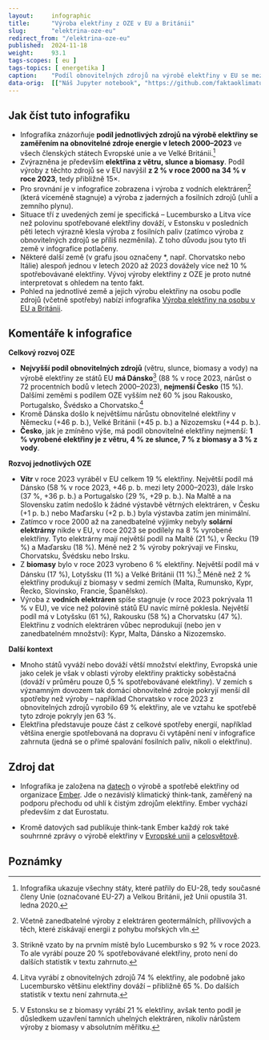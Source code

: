 ```yaml
---
layout:     infographic
title:      "Výroba elektřiny z OZE v EU a Británii"
slug:       "elektrina-oze-eu"
redirect_from: "/elektrina-oze-eu"
published:  2024-11-18
weight:     93.1
tags-scopes: [ eu ]
tags-topics: [ energetika ]
caption:    "Podíl obnovitelných zdrojů na výrobě elektřiny v EU se mezi lety 2000–2023 zvýšil přibližně 15×. Nejvyšší podíl těchto zdrojů má Dánsko, nejmenší Česko."
data-orig:  [["Náš Jupyter notebook", "https://github.com/faktaoklimatu/data-analysis/blob/master/notebooks/per-capita-electricity-generation-eu.ipynb"], ["Ember (výroba a spotřeba elektřiny)", "https://ember-climate.org/project/data-global-electricity-review/"]]
---
```


## Jak číst tuto infografiku

* Infografika znázorňuje **podíl jednotlivých zdrojů na výrobě elektřiny se zaměřením na obnovitelné zdroje energie v letech 2000–2023** ve všech členských státech Evropské unie a ve Velké Británii.[^EU]
* Zvýrazněna je především **elektřina z větru, slunce a biomasy**. Podíl výroby z těchto zdrojů se v EU navýšil **z 2 % v roce 2000 na 34 % v roce 2023**, tedy přibližně 15×.
* Pro srovnání je v infografice zobrazena i výroba z vodních elektráren[^ostatni-hydro] (která víceméně stagnuje) a výroba z jaderných a fosilních zdrojů (uhlí a zemního plynu).
* Situace tří z uvedených zemí je specifická – Lucembursko a Litva více než polovinu spotřebované elektřiny dováží, v Estonsku v posledních pěti letech výrazně klesla výroba z fosilních paliv (zatímco výroba z obnovitelných zdrojů se příliš nezměnila). Z toho důvodu jsou tyto tři země v infografice potlačeny.
* Některé další země (v grafu jsou označeny *, např. Chorvatsko nebo Itálie) alespoň jednou v letech 2020 až 2023 dovážely více než 10 % spotřebovávané elektřiny. Vývoj výroby elektřiny z OZE je proto nutné interpretovat s ohledem na tento fakt.
* Pohled na jednotlivé země a jejich výrobu elektřiny na osobu podle zdrojů (včetně spotřeby) nabízí infografika [Výroba elektřiny na osobu v EU a Británii](/infografiky/elektrina-na-osobu-eu).

## Komentáře k infografice

**Celkový rozvoj OZE**

* **Nejvyšší podíl obnovitelných zdrojů** (větru, slunce, biomasy a vody) na výrobě elektřiny ze států EU **má Dánsko**[^lucembursko] (88 % v roce 2023, nárůst o 72 procentních bodů v letech 2000–2023), **nejmenší Česko** (15 %). Dalšími zeměmi s podílem OZE vyšším než 60 % jsou Rakousko, Portugalsko, Švédsko a Chorvatsko.[^litva]
* Kromě Dánska došlo k největšímu nárůstu obnovitelné elektřiny v Německu (+46 p. b.), Velké Británii (+45 p. b.) a Nizozemsku (+44 p. b.).
* **Česko**, jak je zmíněno výše, má podíl obnovitelné elektřiny nejmenší: **1 % vyrobené elektřiny je z větru, 4 % ze slunce, 7 % z biomasy a 3 % z vody**.

**Rozvoj jednotlivých OZE**
* **Vítr** v roce 2023 vyráběl v EU celkem 19 % elektřiny. Největší podíl má Dánsko (58 % v roce 2023, +46 p. b. mezi lety 2000–2023), dále Irsko (37 %, +36 p. b.) a Portugalsko (29 %, +29 p. b.). Na Maltě a na Slovensku zatím nedošlo k žádné výstavbě větrných elektráren, v Česku (+1 p. b.) nebo Maďarsku (+2 p. b.) byla výstavba zatím jen minimální.
* Zatímco v roce 2000 až na zanedbatelné výjimky nebyly **solární elektrárny** nikde v EU, v roce 2023 se podílely na 8 % vyrobené elektřiny. Tyto elektrárny mají největší podíl na Maltě (21 %), v Řecku (19 %) a Maďarsku (18 %). Méně než 2 % výroby pokrývají ve Finsku, Chorvatsku, Švédsku nebo Irsku. 
* Z **biomasy** bylo v roce 2023 vyrobeno 6 % elektřiny. Největší podíl má v Dánsku (17 %), Lotyšsku (11 %) a Velké Británii (11 %).[^estonsko] Méně než 2 % elektřiny produkují z biomasy v sedmi zemích (Malta, Rumunsko, Kypr, Řecko, Slovinsko, Francie, Španělsko).
* Výroba z **vodních elektráren** spíše stagnuje (v roce 2023 pokrývala 11 % v EU), ve více než polovině států EU navíc mírně poklesla. Největší podíl má v Lotyšsku (61 %), Rakousku (58 %) a Chorvatsku (47 %). Elektřinu z vodních elektráren vůbec neprodukují (nebo jen v zanedbatelném množství): Kypr, Malta, Dánsko a Nizozemsko.

**Další kontext**
* Mnoho států vyváží nebo dováží větší množství elektřiny, Evropská unie jako celek je však v oblasti výroby elektřiny prakticky soběstačná (dováží v průměru pouze 0,5 % spotřebovávané elektřiny). V zemích s významným dovozem tak domácí obnovitelné zdroje pokryjí menší díl spotřeby než výroby – například Chorvatsko v roce 2023 z obnovitelných zdrojů vyrobilo 69 % elektřiny, ale ve vztahu ke spotřebě tyto zdroje pokryly jen 63 %.
* Elektřina představuje pouze část z celkové spotřeby energií, například většina energie spotřebovaná na dopravu či vytápění není v infografice zahrnuta (jedná se o přímé spalování fosilních paliv, nikoli o elektřinu).

## Zdroj dat

* Infografika je založena na [datech](https://ember-climate.org/data-catalogue/yearly-electricity-data/) o výrobě a spotřebě elektřiny od organizace [Ember](https://ember-climate.org/). Jde o nezávislý klimatický think-tank, zaměřený na podporu přechodu od uhlí k čistým zdrojům elektřiny. Ember vychází především z dat Eurostatu.

* Kromě datových sad publikuje think-tank Ember každý rok také souhrnné zprávy o výrobě elektřiny v [Evropské unii](https://ember-climate.org/insights/research/european-electricity-review-2024/) a [celosvětově](https://ember-climate.org/insights/research/global-electricity-review-2024/).

## Poznámky

[^EU]: Infografika ukazuje všechny státy, které patřily do EU-28, tedy současné členy Unie (označované EU-27) a Velkou Británii, jež  Unii opustila 31. ledna 2020.
[^ostatni-hydro]: Včetně zanedbatelné výroby z elektráren geotermálních, přílivových a těch, které získávají energii z pohybu mořských vln.
[^lucembursko]: Strikně vzato by na prvním místě bylo Lucembursko s 92 % v roce 2023. To ale vyrábí pouze 20 % spotřebovávané elektřiny, proto není do dalších statistik v textu zahrnuto.
[^litva]: Litva vyrábí z obnovitelných zdrojů 74 % elektřiny, ale podobně jako Lucembursko většinu elektřiny dováží – přibližně 65 %. Do dalších statistik v textu není zahrnuta.
[^estonsko]: V Estonsku se z biomasy vyrábí 21 % elektřiny, avšak tento podíl je důsledkem uzavření tamních uhelných elektráren, nikoliv nárůstem výroby z biomasy v absolutním měřítku.
